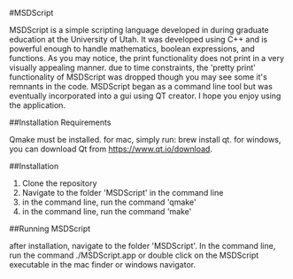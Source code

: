 #MSDScript

MSDScript is a simple scripting language developed in during graduate education at the University of Utah. It was developed using C++ and is powerful enough to handle mathematics, boolean 
expressions, and functions. As you may notice, the print functionality does not print in a very visually appealing manner. due to time constraints, the 'pretty print' functionality of MSDScript was 
dropped though you may see some it's remnants in the code.
MSDScript began as a command line tool but was eventually incorporated into a gui using QT creator. I hope you enjoy using the application.

##Installation Requirements

Qmake must be installed. for mac, simply run: brew install qt. for windows, you can download Qt from https://www.qt.io/download.

##Installation

1. Clone the repository
2. Navigate to the folder 'MSDScript' in the command line
3. in the command line, run the command 'qmake'
4. in the command line, run the command 'make'

##Running MSDScript

after installation, navigate to the folder 'MSDScript'. In the command line, run the command ./MSDScript.app or double click on the MSDScript executable in the mac finder or windows navigator.
